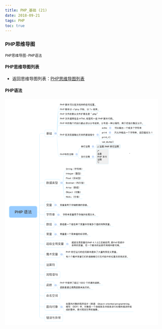 ```yaml
---
title: PHP_基础 (21)
date: 2018-09-21
tags: PHP 
toc: true
---
```


### PHP思维导图
    PHP思维导图-PHP语法

<!-- more -->

#### PHP思维导图列表
- 返回思维导图列表：[PHP思维导图列表](/2018/201809/base_PHP18/)

#### PHP语法
![PHP语法](/img/20180921_1.png)
